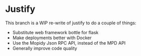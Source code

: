 # Justify

This branch is a WIP re-write of justify to do a couple of things:
- Substitute web framework bottle for flask
- Make deployments better with Docker
- Use the Mopidy Json RPC API, instead of the MPD API
- Generally improve code quality
